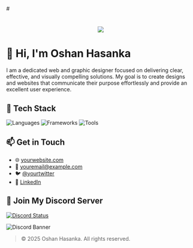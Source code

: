 #<h1 align="center">
  <img src="https://readme-typing-svg.herokuapp.com/?lines=Oshan+Hasanka;ඔෂාන්+හසංක;Web+Developer;IT+Support;Graphic+Desiner;Photographer;Video+Edditer;Tech+Enthusiast;&center=true&width=500&height=50">
</h1>

# 👋 Hi, I'm Oshan Hasanka

I am a dedicated web and graphic designer focused on delivering clear, effective, and visually compelling solutions. My goal is to create designs and websites that communicate their purpose effortlessly and provide an excellent user experience.

## 🔧 Tech Stack
![Languages](https://skillicons.dev/icons?i=js,python,html,css)
![Frameworks](https://skillicons.dev/icons?i=react,nodejs,)
![Tools](https://skillicons.dev/icons?i=git,github,figma,vscode,linux,)

## 📫 Get in Touch
- 🌐 [yourwebsite.com](https://ovix.store)  
- 📧 [youremail@example.com](mailto:ovix@oshanhasanka@gmail.com)  
- 🐦 [@yourtwitter](https://twitter.com/OshanHasanka)  
- 💼 [LinkedIn](https://linkedin.com/in/OshanHasanka)  

## 📡 Join My Discord Server

[![Discord Status](https://img.shields.io/badge/🟢%20Server%20Online-Click%20to%20Join-7289da.svg?style=for-the-badge&logo=discord&logoColor=white)](https://discord.gg/W26bVDZvmD)

![Discord Banner](https://discord.com/api/guilds/896800423195852820/widget.png?style=banner2)


> © 2025 Oshan Hasanka. All rights reserved.

